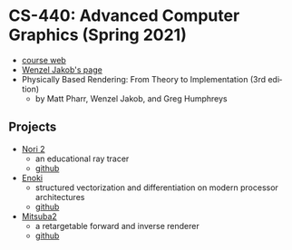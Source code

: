 # CS-440: Advanced Computer Graphics (Spring 2021)

* [course web][1]
* [Wen­zel Jakob's page][8]
* Phys­ic­ally Based Ren­der­ing: From The­ory to Im­ple­ment­a­tion (3rd edi­tion)
  * by Matt Pharr, Wen­zel Jakob, and Greg Humphreys 



## Projects

* [Nori 2][2]
  * an educational ray tracer
  * [github][3]
* [Enoki][4]
  * structured vectorization and differentiation on modern processor architectures
  * [github][5]
* [Mitsuba2][6]
  * a retargetable forward and inverse renderer
  * [github][7]



[1]:https://rgl.epfl.ch/courses/ACG17
[2]:https://wjakob.github.io/nori-very-old/
[3]:https://github.com/wjakob/nori
[4]:https://enoki.readthedocs.io/en/master/
[5]:https://github.com/mitsuba-renderer/enoki
[6]:http://www.mitsuba-renderer.org/
[7]:https://github.com/mitsuba-renderer/mitsuba2
[8]:https://rgl.epfl.ch/people/wjakob
